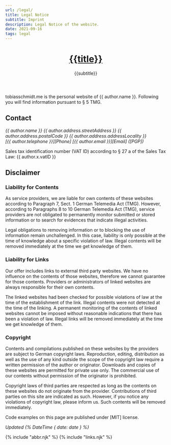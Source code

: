 ```yaml
---
url: /legal/
title: Legal Notice
subtitle: Imprint
description: Legal Notice of the website.
date: 2021-09-16
tags: legal
---
```


<header>

# [{{title}}](/)

{{subtitle}}

</header>

<section>

tobiasschmidt.me is the personal website of {{ author.name }}. Following you will find information pursuant to &sect; 5 TMG.

</section><section>

## Contact

<address>

{{ author.name }}
{{ author.address.streetAddress }}
{{ author.address.postalCode }} {{ author.address.addressLocality }}<br>
[{{ author.telephone }}][Phone]
[{{ author.email }}][Email] ([PGP])

</address>

Sales tax identification number (VAT ID) according to &sect; 27 a of the Sales Tax Law:
{{ author.x.vatID }}

</section><section>

## Disclaimer

### Liability for Contents

As service providers, we are liable for own contents of these websites according to Paragraph 7, Sect. 1 German Telemedia Act (TMG). However, according to Paragraphs 8 to 10 German Telemedia Act (TMG), service providers are not obligated to permanently monitor submitted or stored information or to search for evidences that indicate illegal activities.

Legal obligations to removing information or to blocking the use of information remain unchallenged. In this case, liability is only possible at the time of knowledge about a specific violation of law. Illegal contents will be removed immediately at the time we get knowledge of them.

### Liability for Links

Our offer includes links to external third party websites. We have no influence on the contents of those websites, therefore we cannot guarantee for those contents. Providers or administrators of linked websites are always responsible for their own contents.

The linked websites had been checked for possible violations of law at the time of the establishment of the link. Illegal contents were not detected at the time of the linking. A permanent monitoring of the contents of linked websites cannot be imposed without reasonable indications that there has been a violation of law. Illegal links will be removed immediately at the time we get knowledge of them.

### Copyright

Contents and compilations published on these websites by the providers are subject to German copyright laws. Reproduction, editing, distribution as well as the use of any kind outside the scope of the copyright law require a written permission of the author or originator. Downloads and copies of these websites are permitted for private use only. The commercial use of our contents without permission of the originator is prohibited.

Copyright laws of third parties are respected as long as the contents on these websites do not originate from the provider. Contributions of third parties on this site are indicated as such. However, if you notice any violations of copyright law, please inform us. Such contents will be removed immediately.

Code examples on this page are published under [MIT] license.

</section><section>

<footer>

_Updated {% DateTime { date: date } %}_

</footer>

{% include "abbr.njk" %}
{% include "links.njk" %}
